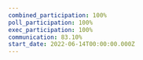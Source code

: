 ```yaml
---
combined_participation: 100%
poll_participation: 100%
exec_participation: 100%
communication: 83.10%
start_date: 2022-06-14T00:00:00.000Z
---
```

